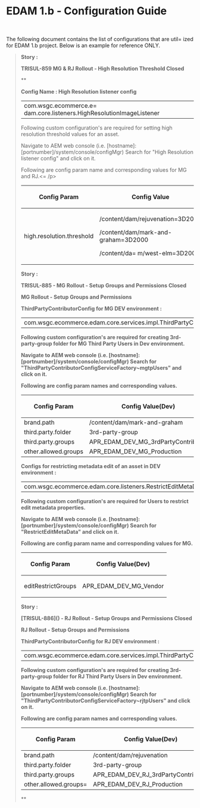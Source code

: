 
    
# EDAM 1.b - Configuration Guide
    
<div class="3D&quot;Section1&quot;">
        
<br>

The following document contains the list of configurations that are util=
ized for EDAM 1.b project. Below is an example for reference ONLY.
> 
> 
> **Story :**
> 
> **<p><strong><span style="">TRISUL-859 MG &amp; RJ Rollout - High Resolution Threshold Closed</span></strong></p>**
> 
> **
> <p><strong><span style="">Config Name : High Resolution listener config</span></strong></p>
> <div class="3D&quot;table-wrap&quot;">
> <table class="3D&quot;wrapped" confluencetable"="" style="">
> <colgroup>
> <col>
> </colgroup>
> <tbody>
> <tr>
> <td style="" class="3D&quot;confluenceTd&quot;">com.wsgc.ecommerce.e=
> dam.core.listeners.HighResolutionImageListener</td>
> </tr>
> </tbody>
> </table>
> </div>
> <p>  
> </p>
> <p>Following custom configuration's are required for setting high resolution threshold values for an asset.</p>
> <p>Navigate to AEM web console (i.e. [hostname]:[portnumber]/system/console/configMgr)  
> Search for "<span style="">High Resolution listener config</span>" and click on it.</p>
> <p>Following are config param name and corresponding values for MG and RJ.&lt;=
> /p&gt;
> </p><div class="3D&quot;table-wrap&quot;">
> <table class="3D&quot;wrapped" confluencetable"="">
> <colgroup>
> <col>
> <col>
> </colgroup>
> <thead>
> <tr>
> <th style="" class="3D&quot;confluenceTh&quot;"><p><span style="" lor:="">Config Param</span></p></th>
> <th style="" class="3D&quot;confluenceTh&quot;"><p><span style="" lor:="">Config Value</span></p></th>
> </tr>
> </thead>
> <tbody>
> <tr>
> <td style="" class="3D&quot;confluenceTd&quot;">high.resolution.threshold</td>
> <td style="" class="3D&quot;confluenceTd&quot;"><p>/content/dam/rejuvenation=3D2000</p><p>/content/dam/mark-and-graham=3D2000</p><p>/content/da=
> m/west-elm=3D2000</p></td>
> </tr>
> </tbody>
> </table>
> </div>
> <p class="3D&quot;auto-cursor-target&quot;"><strong>Story :</strong></p>
> <p class="3D&quot;auto-cursor-target&quot;"><strong> <span class="3D&quot;jira-issue" resolved=" data-jira-key=3D" trisul-885"=""> TRISUL-885 - MG Rollout - Setup Groups and Permissions Closed</span> </span> &nbsp;</strong></p><strong>
> <p class="3D&quot;auto-cursor-target&quot;"><strong><span style="">MG Rollout - Setup Groups and Permissions</span></strong></p>
> <p class="3D&quot;auto-cursor-target&quot;"><span style=""><span= style="">ThirdPartyContributorConfig for MG DEV environment :</span=></span></p>
> <p>  
> </p>
> <div class="3D&quot;table-wrap&quot;">
> <table class="3D&quot;wrapped" confluencetable"="" style="">
> <colgroup>
> <col>
> </colgroup>
> <tbody>
> <tr>
> <td style="" class="3D&quot;confluenceTd&quot;">com.wsgc.ecommerce.edam.core.services.impl.ThirdPartyContributorConfigServiceFactory~mgtpUsers
> </td></tr>
> </tbody>
> </table>
> </div>
> <p>  
> </p>
> <p>Following custom configuration's are required for creating&nbsp;3rd-party-group folder for MG Third Party Users in Dev environment.</p>
> <p>Navigate to AEM web console (i.e. [hostname]:[portnumber]/system/console/configMgr)  
> Search for "ThirdPartyContributorConfigServiceFactory~mgtpUsers" and click on it.</p>
> <p>Following are config param names and corresponding values.</p>
> <div class="3D&quot;table-wrap&quot;">
> <table class="3D&quot;wrapped" confluencetable"="">
> <colgroup>
> <col>
> <col>
> </colgroup>
> <thead>
> <tr>
> <th style="" class="3D&quot;confluenceTh&quot;"><p><span style="" lor:="">Config Param</span></p></th>
> <th style="" class="3D&quot;confluenceTh&quot;"><p><span style="" lor:="">Config Value(Dev)</span></p></th>
> </tr>
> </thead>
> <tbody>
> <tr>
> <td style="" class="3D&quot;confluenceTd&quot;"><span style="" :="">brand.path</span></td>
> <td style="" class="3D&quot;confluenceTd&quot;">/content/dam/mark-and-graham</td>
> </tr>
> <tr>
> <td style="" class="3D&quot;confluenceTd&quot;"><span style="" :="">third.party.folder</span></td>
> <td style="" class="3D&quot;confluenceTd&quot;">3rd-party-group</td>
> </tr>
> <tr>
> <td style="" class="3D&quot;confluenceTd&quot;"><span style="" :="">third.party.groups</span></td>
> <td style="" class="3D&quot;confluenceTd&quot;">APR_EDAM_DEV_MG_3rdPartyContributor</td>
> </tr>
> <tr>
> <td style="" class="3D&quot;confluenceTd&quot;">other.allowed.groups
> </td>
> <td style="" class="3D&quot;confluenceTd&quot;">APR_EDAM_DEV_MG_Production</td>
> </tr>
> </tbody>
> </table>
> </div>
> <p>  
> </p>
> <p><strong>Configs for restricting metadata edit of an asset in DEV environment :</strong></p>
> <div class="3D&quot;table-wrap&quot;">
> <table style="" class="3D&quot;confluenceTable&quot;">
> <colgroup>
> <col>
> </colgroup>
> <tbody>
> <tr>
> <td style="" class="3D&quot;confluenceTd&quot;">com.wsgc.ecommerce.edam.core.listeners.RestrictEditMetaData</td>
> </tr>
> </tbody>
> </table>
> </div>
> <p>  
> </p>
> <p>Following custom configuration's are required for Users to restrict edit metadata properties.</p>
> <p>Navigate to AEM web console (i.e. [hostname]:[portnumber]/system/console/configMgr)  
> Search for "<span style="">RestrictEditMetaData</span>" and click on it.</p>
> <p>Following are config param name and corresponding values for MG.</p>
> <div class="3D&quot;table-wrap&quot;">
> <table class="3D&quot;confluenceTable&quot;">
> <colgroup>
> <col>
> <col>
> </colgroup>
> <thead>
> <tr>
> <th style="" class="3D&quot;confluenceTh&quot;"><p><span style="" lor:="">Config Param</span></p></th>
> <th style="" class="3D&quot;confluenceTh&quot;"><p><span style="" lor:="">Config Value(Dev)</span></p></th>
> </tr>
> </thead>
> <tbody>
> <tr>
> <td style="" class="3D&quot;confluenceTd&quot;"><span style="" :="">editRestrictGroups</span></td>
> <td style="" class="3D&quot;confluenceTd&quot;"><p>APR_EDAM_DEV_MG_Vendor</p></td>
> </tr>
> </tbody>
> </table>
> </div>
> <p><strong>Story :</strong></p>
> <p> <span class="3D&quot;jira-issue" resolved"="" data-jira-key="3D&quot;TRISUL-886&quot;"> [<im= g="" class="3D&quot;icon&quot;" src="3D&quot;https://jira.wsgc.com/secure/viewavatar?size=3Dxsma=">TRISUL-886</im=>]() - <span class="3D&quot;summary&quot;">RJ Rollout - Setup Groups and Permissions</span> <span cl="ass=3D&quot;aui-lozenge" aui-lozenge-subtle="" aui-lozenge-success="" jira-macro-single-issue-export-pdf"="">Closed</span> </span> </p>
> <p><strong><span style="">RJ Rollout - Setup Groups and Permissions</span></strong></p>
> <p class="3D&quot;auto-cursor-target&quot;"><span style=""><span= style="">ThirdPartyContributorConfig for RJ DEV environment :</span=></span></p>
> <p>  
> </p>
> <div class="3D&quot;table-wrap&quot;">
> <table class="3D&quot;wrapped" confluencetable"="" style="">
> <colgroup>
> <col>
> </colgroup>
> <tbody>
> <tr>
> <td style="" class="3D&quot;confluenceTd&quot;">com.wsgc.ecommerce.edam.core.services.impl.ThirdPartyContributorConfigServiceFactory~rjtpUsers
> </td></tr>
> </tbody>
> </table>
> </div>
> <p>  
> </p>
> <p>Following custom configuration's are required for creating&nbsp;3rd-party-group folder for RJ Third Party Users in Dev environment.</p>
> <p>Navigate to AEM web console (i.e. [hostname]:[portnumber]/system/console/configMgr)  
> Search for "ThirdPartyContributorConfigServiceFactory~rjtpUsers" and click on it.</p>
> <p>Following are config param names and corresponding values.</p>
> <div class="3D&quot;table-wrap&quot;">
> <table class="3D&quot;wrapped" confluencetable"="">
> <colgroup>
> <col>
> <col>
> </colgroup>
> <thead>
> <tr>
> <th style="" class="3D&quot;confluenceTh&quot;"><p><span style="" lor:="">Config Param</span></p></th>
> <th style="" class="3D&quot;confluenceTh&quot;"><p><span style="" lor:="">Config Value(Dev)</span></p></th>
> </tr>
> </thead>
> <tbody>
> <tr>
> <td style="" class="3D&quot;confluenceTd&quot;"><span style="" :="">brand.path</span></td>
> <td style="" class="3D&quot;confluenceTd&quot;">/content/dam/rejuvenation</td>
> </tr>
> <tr>
> <td style="" class="3D&quot;confluenceTd&quot;"><span style="" :="">third.party.folder</span></td>
> <td style="" class="3D&quot;confluenceTd&quot;">3rd-party-group</td>
> </tr>
> <tr>
> <td style="" class="3D&quot;confluenceTd&quot;"><span style="" :="">third.party.groups</span></td>
> <td style="" class="3D&quot;confluenceTd&quot;">APR_EDAM_DEV_RJ_3rdPartyContributor</td>
> </tr>
> <tr>
> <td style="" class="3D&quot;confluenceTd&quot;">other.allowed.groups=
> </td>
> <td style="" class="3D&quot;confluenceTd&quot;">APR_EDAM_DEV_RJ_Production</td>
> </tr>
> </tbody>
> </table>
> </div>
> </strong>**

**<strong>
    </strong>**</div> **<strong>
&#13;&#10;&#13;&#10;&#13;&#10;</strong>**